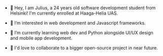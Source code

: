 - 👋 Hey, I am Julius, a 24 years old software development student from Helsinki!
I'm currently enrolled at Haaga-Helia UAS.

- 👀 I’m interested in web development and Javascript frameworks. 

- 🌱 I’m currently learning web dev and Python alongside UI/UX design and mobile app development. 

- 💞️ I'd love to collaborate to a bigger open-source project in near future.

